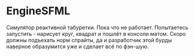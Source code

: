 # EngineSFML
Симулятор реактивной табуретки. Пока что не работает. Попытаетесь запустить - нарисует круг, квадрат и пошлёт в консоли матом.
Скоро должны подъехать норм спрайты, да и разработчик этой бурды наверное образумится уже и сделает всё по фэн-шую.